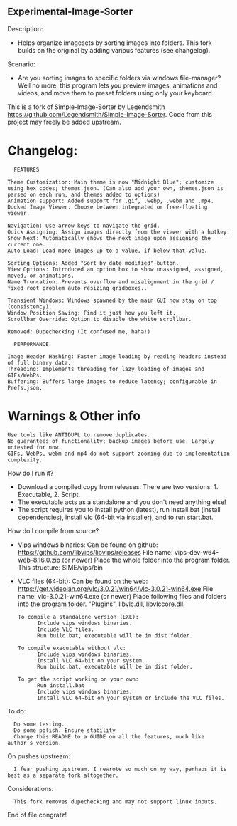 ## Experimental-Image-Sorter
Description:
- Helps organize imagesets by sorting images into folders. This fork builds on the original by adding various features (see changelog).

Scenario:
- Are you sorting images to specific folders via windows file-manager? Well no more, this program lets you preview images, animations and videos, and move them to preset folders using only your keyboard.




This is a fork of Simple-Image-Sorter by Legendsmith https://github.com/Legendsmith/Simple-Image-Sorter. Code from this project may freely be added upstream.

# Changelog: #

      FEATURES

    Theme Customization: Main theme is now "Midnight Blue"; customize using hex codes; themes.json. (Can also add your own, themes.json is parsed on each run, and themes added to options)
    Animation support: Added support for .gif, .webp, .webm and .mp4.
    Docked Image Viewer: Choose between integrated or free-floating viewer.

    Navigation: Use arrow keys to navigate the grid.
    Quick Assigning: Assign images directly from the viewer with a hotkey.
    Show Next: Automatically shows the next image upon assigning the current one.
    Auto Load: Load more images up to a value, if below that value.

    Sorting Options: Added "Sort by date modified"-button.
    View Options: Introduced an option box to show unassigned, assigned, moved, or animations.
    Name Truncation: Prevents overflow and misalignment in the grid / fixed root problem auto resizing gridboxes..
    
    Transient Windows: Windows spawned by the main GUI now stay on top (consistency).
    Window Position Saving: Find it just how you left it.
    Scrollbar Override: Option to disable the white scrollbar.

    Removed: Dupechecking (It confused me, haha!)

      PERFORMANCE

    Image Header Hashing: Faster image loading by reading headers instead of full binary data.
    Threading: Implements threading for lazy loading of images and GIFs/WebPs.
    Buffering: Buffers large images to reduce latency; configurable in Prefs.json.

    

# Warnings & Other info #

    Use tools like ANTIDUPL to remove duplicates.
    No guarantees of functionality; backup images before use. Largely untested for now.
    GIFs, WebPs, webm and mp4 do not support zooming due to implementation complexity.

How do I run it?
- Download a compiled copy from releases. There are two versions: 1. Executable, 2. Script.
- The executable acts as a standalone and you don't need anything else!
- The script requires you to install python (latest), run install.bat (install dependencies), install vlc (64-bit via installer), and to run start.bat.

How do I compile from source?

- Vips windows binaries:
            Can be found on github: https://github.com/libvips/libvips/releases
            File name: vips-dev-w64-web-8.16.0.zip (or newer)
            Place the whole folder into the program folder. This structure: SIME/vips/bin
- VLC files (64-bit):
            Can be found on the web: https://get.videolan.org/vlc/3.0.21/win64/vlc-3.0.21-win64.exe
            File name: vlc-3.0.21-win64.exe (or newer)
            Place following files and folders into the program folder.
            "Plugins", libvlc.dll, libvlccore.dll.

      To compile a standalone version (EXE):
            Include vips windows binaries.
            Include VLC files.
            Run build.bat, executable will be in dist folder.

      To compile executable without vlc:
            Include vips windows binaries.
            Install VLC 64-bit on your system.
            Run build.bat, executable will be in dist folder.

      To get the script working on your own:
            Run install.bat
            Include vips windows binaries.
            Install VLC 64-bit on your system or include the VLC files.

To do:

      Do some testing.
      Do some polish. Ensure stability
      Change this README to a GUIDE on all the features, much like author's version.

On pushes upstream:

      I fear pushing upstream. I rewrote so much on my way, perhaps it is best as a separate fork altogether.

Considerations:

      This fork removes dupechecking and may not support linux inputs.
      
End of file congratz!
